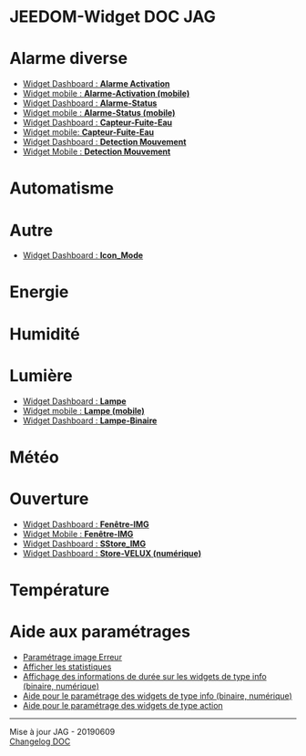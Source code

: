 # JEEDOM-Widget DOC JAG

<h1 id="Alarme diverse">Alarme diverse</h1>
<ul>
    <li><a href="./JEEDOM-Alarme-Activation-README.html">Widget Dashboard : <b>Alarme Activation</b></a></li>
    <li><a href="./JEEDOM-Alarme-Activation--MOBILE-README.html">Widget mobile : <b>Alarme-Activation (mobile)</b></a></li>
    <li><a href="./JEEDOM-Alarme-Status-README.html">Widget Dashboard : <b>Alarme-Status</b></a></li>
    <li><a href="./JEEDOM-Alarme-Status--MOBILE-README.html">Widget mobile : <b>Alarme-Status (mobile)</b></a></li>
    <li><a href="./JEEDOM-Capteur-Fuite-Eau-README.html">Widget Dashboard : <b>Capteur-Fuite-Eau</b></a></li>
    <li><a href="./JEEDOM-Capteur-Fuite-Eau--MOBILE-README.html">Widget mobile: <b>Capteur-Fuite-Eau</b></a></li>
    <li><a href="./JEEDOM-Detection-Mouvement-README.html">Widget Dashboard : <b>Detection Mouvement</b></a></li>
    <li><a href="./JEEDOM-Detection-Mouvement--MOBILE-README.html">Widget Mobile : <b>Detection Mouvement</b></a></li>
</ul>

<h1 id="Automatisme">Automatisme</h1>
<ul>
    
</ul>

<h1 id="Autre">Autre</h1>
<ul>
    <li><a href="./JEEDOM-Icon_Mode-README.html">Widget Dashboard : <b>Icon_Mode</b></a></li>
</ul>

<h1 id="Energie">Energie</h1>
<ul>
    
</ul>

<h1 id="Humidité">Humidité</h1>
<ul>
    
</ul>

<h1 id="Lumière">Lumière</h1>
<ul>
    <li><a href="./JEEDOM-Lampe-README.html">Widget Dashboard : <b>Lampe</b></a></li>
    <li><a href="./JEEDOM-Lampe--MOBILE-README.html">Widget mobile : <b>Lampe (mobile)</b></a></li>
    <li><a href="./JEEDOM-Lampe-Binaire-README.html">Widget Dashboard : <b>Lampe-Binaire</b></a></li>
</ul>

<h1 id="Météo">Météo</h1>
<ul>
    
</ul>

<h1 id="Ouverture">Ouverture</h1>
<ul>
    <li><a href="./JEEDOM-Fenetre-IMG-README.html">Widget Dashboard : <b>Fenêtre-IMG</b></a></li>
    <li><a href="./JEEDOM-Fenetre-IMG--MOBILE-README.html">Widget Mobile : <b>Fenêtre-IMG</b></a></li>
    <li><a href="./JEEDOM-Store-Velux.html">Widget Dashboard : <b>SStore_IMG</b></a></li>
    <li><a href="./JEEDOM-Store-Velux-num.html">Widget Dashboard : <b>Store-VELUX (numérique)</b></a></li>
</ul>

<h1 id="Température">Température</h1>
<ul>
    
</ul>

<h1 id="Aide">Aide aux paramétrages</h1>
<ul>
    <li><a href="./JEEDOM-AIDE-Error.html">Paramétrage image Erreur</a></li>
    <li><a href="./JEEDOM-AIDE-STATS.html">Afficher les statistiques</a></li>
    <li><a href="./JEEDOM-AIDE-STATS TEMPS.html">Affichage des informations de durée sur les widgets de type info (binaire, numérique)</a></li>
    <li><a href="./JEEDOM-AIDE-CONFIG-INFOS.html">Aide pour le paramétrage des widgets de type info (binaire, numérique)</a></li>
    <li><a href="./JEEDOM-AIDE-CONFIG-ACTION.html">Aide pour le paramétrage des widgets de type action</a></li>
</ul>
<hr />
<dl>
    <dt>Mise à jour JAG - 20190609<br/>
    <a href="https://github.com/JEALG/JEEDOM-Widget_JAG-doc/commits/master">Changelog DOC</a></dt>
</dl>